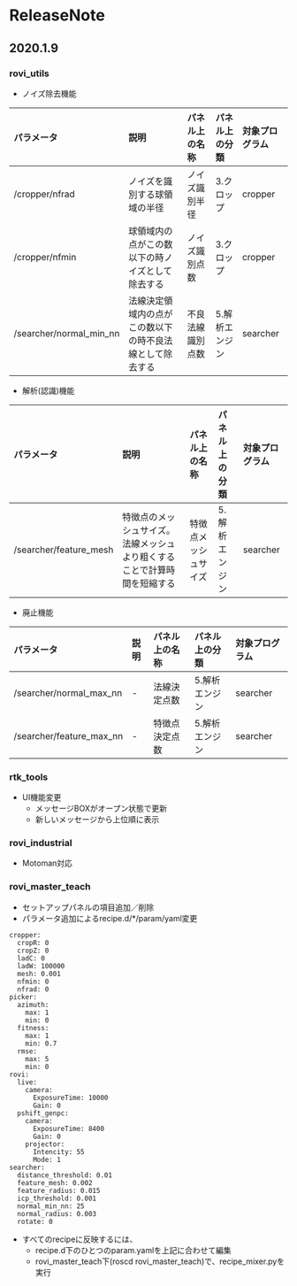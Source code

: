 # ReleaseNote

## 2020.1.9

### rovi_utils

- ノイズ除去機能

|パラメータ|説明|パネル上の名称|パネル上の分類|対象プログラム|
|:----|:----|:----|:----|:----|
|/cropper/nfrad|ノイズを識別する球領域の半径|ノイズ識別半径|3.クロップ|cropper|
|/cropper/nfmin|球領域内の点がこの数以下の時ノイズとして除去する|ノイズ識別点数|3.クロップ|cropper|
|/searcher/normal_min_nn|法線決定領域内の点がこの数以下の時不良法線として除去する|不良法線識別点数|5.解析エンジン|searcher|

- 解析(認識)機能

|パラメータ|説明|パネル上の名称|パネル上の分類|対象プログラム|
|:----|:----|:----|:----|:----|
|/searcher/feature_mesh|特徴点のメッシュサイズ。法線メッシュより粗くすることで計算時間を短縮する|特徴点メッシュサイズ|5.解析エンジン|searcher|

- 廃止機能

|パラメータ|説明|パネル上の名称|パネル上の分類|対象プログラム|
|:----|:----|:----|:----|:----|
|/searcher/normal_max_nn|-|法線決定点数|5.解析エンジン|searcher|
|/searcher/feature_max_nn|-|特徴点決定点数|5.解析エンジン|searcher|

### rtk_tools

- UI機能変更
    - メッセージBOXがオープン状態で更新
    - 新しいメッセージから上位順に表示

### rovi_industrial

- Motoman対応

### rovi_master_teach  
- セットアップパネルの項目追加／削除
- パラメータ追加によるrecipe.d/*/param/yaml変更
~~~
cropper:
  cropR: 0
  cropZ: 0
  ladC: 0
  ladW: 100000
  mesh: 0.001
  nfmin: 0
  nfrad: 0
picker:
  azimuth:
    max: 1
    min: 0
  fitness:
    max: 1
    min: 0.7
  rmse:
    max: 5
    min: 0
rovi:
  live:
    camera:
      ExposureTime: 10000
      Gain: 0
  pshift_genpc:
    camera:
      ExposureTime: 8400
      Gain: 0
    projector:
      Intencity: 55
      Mode: 1
searcher:
  distance_threshold: 0.01
  feature_mesh: 0.002
  feature_radius: 0.015
  icp_threshold: 0.001
  normal_min_nn: 25
  normal_radius: 0.003
  rotate: 0  
~~~  
- すべてのrecipeに反映するには、
    - recipe.d下のひとつのparam.yamlを上記に合わせて編集  
    - rovi_master_teach下(roscd rovi_master_teach)で、recipe_mixer.pyを実行
